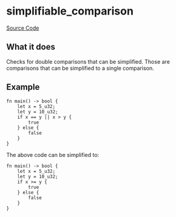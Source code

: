 # simplifiable_comparison

[Source Code](https://github.com/software-mansion/cairo-lint/tree/main/crates/cairo-lint-core/src/lints/double_comparison.rs#L85)

## What it does

Checks for double comparisons that can be simplified.
Those are comparisons that can be simplified to a single comparison.

## Example

```cairo
fn main() -> bool {
    let x = 5_u32;
    let y = 10_u32;
    if x == y || x > y {
        true
    } else {
        false
    }
}
```

The above code can be simplified to:

```cairo
fn main() -> bool {
    let x = 5_u32;
    let y = 10_u32;
    if x >= y {
        true
    } else {
        false
    }
}
```